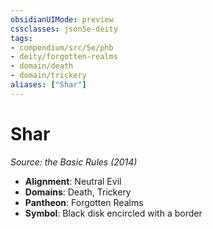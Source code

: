 ```yaml
---
obsidianUIMode: preview
cssclasses: json5e-deity
tags:
- compendium/src/5e/phb
- deity/forgotten-realms
- domain/death
- domain/trickery
aliases: ["Shar"]
---
```

# Shar
*Source: the Basic Rules (2014)* 

- **Alignment**: Neutral Evil
- **Domains**: Death, Trickery
- **Pantheon**: Forgotten Realms
- **Symbol**: Black disk encircled with a border